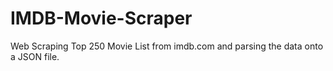 # IMDB-Movie-Scraper
Web Scraping Top 250 Movie List from imdb.com and parsing the data onto a JSON file.
